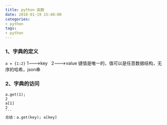 ```yaml
---
title: python 函数
date: 2018-01-19 15:40:00
categories:
- python
tags:
- python
---
```


### 1、字典的定义  
```a = {1:2}```
1--->key   2--->value   键值是唯一的，值可以是任意数据结构，无序的哈希，json串  

### 2、字典的访问
```
a.get(1);
2
a[1]
2
```  
总结：a.get(key); a[key]
